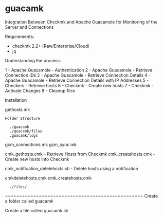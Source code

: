 # guacamk
Integration Between Checkmk and Apache Guacamole for Monitoring of the Server and Connections

Requirements:
  - checkmk 2.2+ (Raw/Enterprise/Cloud)
  - jq



Understanding the process:

  1 - Apache Guacamole - Authentication
  2 - Apache Guacamole - Retrieve Connection IDs
  3 - Apache Guacamole - Retrieve Connection Details
  4 - Apache Guacamole - Retrieve Connection Details with IP Addresses
  5 - Checkmk - Retrieve hosts
  6 - Checkmk - Create new hosts
  7 - Checkmk - Activate Changes
  8 - Cleanup files



Installation

 gethosts.mk

    Folder Structure

      ./guacamk
      ./guacamk/files
      .guacamk/logs

  
  gcm_connections.mk
  gcm_sync.mk


  cmk_gethosts.cmk - Retrieve Hosts from Checkmk
  cmk_createhosts.cmk - Create new hosts into Checkmk


  
  
cmk_notification_deletehosts.sh - Delete hosts using a notification

  cmkdeletehosts.cmk
  cmk_createhosts.cmk



      ./files/

=================================================
Create a folder called guacamk

Create a file called guacamk.sh








